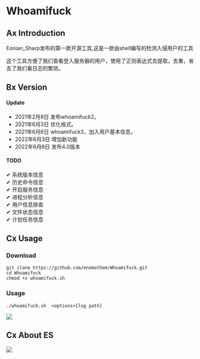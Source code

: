 # Whoamifuck

## Ax Introduction
<p>Eonian_Sharp发布的第一款开源工具,这是一款由shell编写的检测入侵用户的工具</p>
<p>这个工具方便了我们查看登入服务器的用户，使用了正则表达式去提取，去重，省去了我们看日志的繁琐。</p>

## Bx Version
#### Update
 * 2021年2月8日 发布whoamifuck2。
 * 2021年6月3日 优化格式。
 * 2021年6月6日 whoamifuck3，加入用户基本信息。
 * 2022年6月3日 增加新功能
 * 2022年6月6日 发布4.0版本

#### TODO

✔ 系统版本信息 <br>
✔ 历史命令信息 <br>
✔ 开启服务信息 <br>
✔ 进程分析信息 <br>
✔ 用户信息排查 <br>
✔ 文件状态信息 <br>
✔ 计划任务信息 <br>

## Cx Usage
### Download
```
git clone https://github.com/enomothem/Whoamifuck.git
cd Whoamifuck
chmod +x whoamifuck.sh
```
### Usage
```
./whoamifuck.sh  <options>[log path]
```
![](https://lit.enomothem.com/zhixinghe/20220528141024.jfif)

## Cx About ES
![](https://lit.enomothem.com/zhixinghe/20220528141025.jfif)
